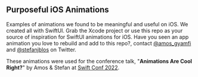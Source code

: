 ## Purposeful iOS Animations

Examples of animations we found to be meaningful and useful on iOS. We created all with SwiftUI. Grab the Xcode project or use this repo as your source of inspiration for SwiftUI animations for iOS. Have you seen an app animation you love to rebuild and add to this repo?, contact [@amos_gyamfi](https://twitter.com/amos_gyamfi) and [@stefanjblos](https://twitter.com/stefanjblos) on Twitter. 

These animations were used for the conference talk, "**Animations Are Cool Right?**" by Amos & Stefan at [Swift Conf 2022](https://swiftconf.com/#/). 
